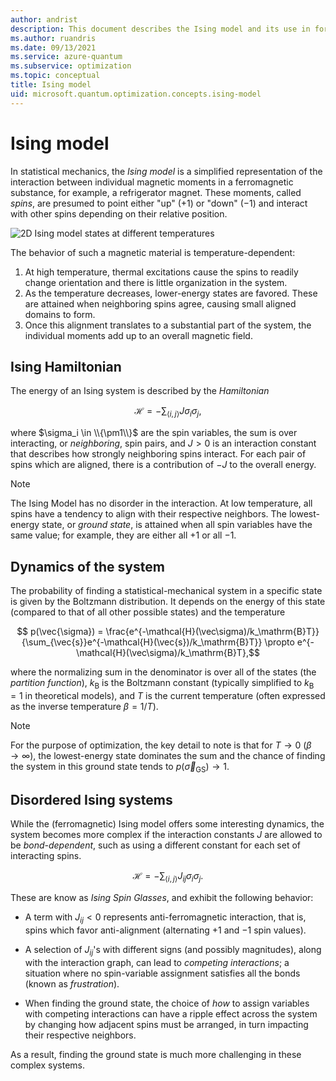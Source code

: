 ```yaml
---
author: andrist
description: This document describes the Ising model and its use in formulating optimization problems.
ms.author: ruandris
ms.date: 09/13/2021
ms.service: azure-quantum
ms.subservice: optimization
ms.topic: conceptual
title: Ising model
uid: microsoft.quantum.optimization.concepts.ising-model
---
```


# Ising model

In statistical mechanics, the *Ising model* is a simplified representation of
the interaction between individual magnetic moments in a ferromagnetic
substance, for example, a refrigerator magnet. These moments, called *spins*, are presumed to
point either "up" ($+1$) or "down" ($-1$) and interact with other spins
depending on their relative position.

![2D Ising model states at different temperatures](~/media/optimization-ising-model.png)

The behavior of such a magnetic material is temperature-dependent:

1. At high temperature, thermal excitations cause the spins to readily
   change orientation and there is little organization in the system.
2. As the temperature decreases, lower-energy states are favored. These
   are attained when neighboring spins agree, causing small aligned domains to
   form.
3. Once this alignment translates to a substantial part of the system, the
   individual moments add up to an overall magnetic field.

## Ising Hamiltonian

The energy of an Ising system is described by the *Hamiltonian*

$$ \mathcal{H} = -\sum_{\langle i,j\rangle} J \sigma_i\sigma_j, $$

where $\sigma_i \in \\{\pm1\\}$ are the spin variables, the sum is over
interacting, or *neighboring*, spin pairs, and $J>0$ is an interaction constant
that describes how strongly neighboring spins interact. For each pair of spins
which are aligned, there is a contribution of $-J$ to the overall energy.

> [!NOTE]
> The Ising Model has no disorder in the interaction. At low temperature,
> all spins have a tendency to align with their respective neighbors. The lowest-energy state, or *ground state*, is attained when all spin
> variables have the same value; for example, they are either all $+1$ or all $-1$.

## Dynamics of the system

The probability of finding a statistical-mechanical system in a specific state is
given by the Boltzmann distribution. It depends on the energy of this state
(compared to that of all other possible states) and the temperature

$$ p(\vec{\sigma}) = \frac{e^{-\mathcal{H}(\vec\sigma)/k_\mathrm{B}T}}{\sum_{\vec{s}}e^{-\mathcal{H}(\vec{s})/k_\mathrm{B}T}} \propto e^{-\mathcal{H}(\vec\sigma)/k_\mathrm{B}T},$$

where the normalizing sum in the denominator is over all of the states (the *partition
function*), $k_\mathrm{B}$ is the Boltzmann constant (typically simplified to
$k_\mathrm{B}=1$ in theoretical models), and $T$ is the current temperature (often
expressed as the inverse temperature $\beta = 1/T$).

> [!NOTE]
> For the purpose of optimization, the key detail to note is that for $T\to 0$
> ($\beta\to\infty$), the lowest-energy state dominates the sum and the chance
> of finding the system in this ground state tends to
> $p(\vec\sigma_{\mathrm{GS}})\to 1$.

## Disordered Ising systems

While the (ferromagnetic) Ising model offers some interesting dynamics,
the system becomes more complex if the interaction constants $J$ are
allowed to be *bond-dependent*, such as using a different constant for
each set of interacting spins.

$$ \mathcal{H} = -\sum_{\langle i,j\rangle} J_{ij} \sigma_i\sigma_j. $$

These are know as *Ising Spin Glasses*, and exhibit the following behavior:

* A term with $J_{ij}<0$ represents anti-ferromagnetic interaction, that is,
  spins which favor anti-alignment (alternating $+1$ and $-1$ spin values).

* A selection of $J_{ij}$'s with different signs (and possibly magnitudes),
  along with the interaction graph, can lead to *competing interactions*;
  a situation where no spin-variable assignment satisfies all the bonds
  (known as *frustration*).

* When finding the ground state, the choice of *how* to assign variables
  with competing interactions can have a ripple effect across the system
  by changing how adjacent spins must be arranged, in turn impacting
  their respective neighbors.

As a result, finding the ground state is much more challenging in these
complex systems.